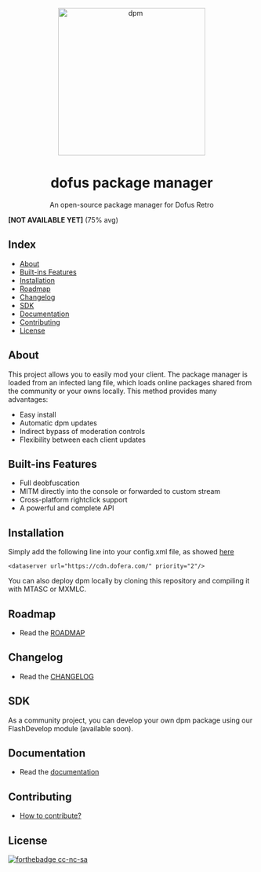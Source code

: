 <p align="center">
  <img
    alt="dpm"
    src="https://raw.githubusercontent.com/Dofera/dpm/master/dpm.png"
    width="300"
  />
</p>
<h1 align="center">dofus package manager</h1>
<p align="center">An open-source package manager for Dofus Retro</p>

**[NOT AVAILABLE YET]** (75% avg)

Index
-----
- [About](https://github.com/Dofera/dpm#about)
- [Built-ins Features](https://github.com/Dofera/dpm#built-ins-features)
- [Installation](https://github.com/Dofera/dpm#installation)
- [Roadmap](https://github.com/Dofera/dpm#roadmap)
- [Changelog](https://github.com/Dofera/dpm#changelog)
- [SDK](https://github.com/Dofera/dpm#sdk)
- [Documentation](https://github.com/Dofera/dpm#documentation)
- [Contributing](https://github.com/Dofera/dpm#contributing)
- [License](https://github.com/Dofera/dpm#license)

About
-----
This project allows you to easily mod your client. The package manager is loaded from an infected lang file, which loads online packages shared from the community or your owns locally. This method provides many advantages:

- Easy install
- Automatic dpm updates
- Indirect bypass of moderation controls
- Flexibility between each client updates

Built-ins Features
-----
- Full deobfuscation
- MITM directly into the console or forwarded to custom stream
- Cross-platform rightclick support
- A powerful and complete API

Installation
-----
Simply add the following line into your config.xml file, as showed [here](https://github.com/Dofera/dpm/blob/master/config.xml)

    <dataserver url="https://cdn.dofera.com/" priority="2"/>

You can also deploy dpm locally by cloning this repository and compiling it with MTASC or MXMLC.

Roadmap
-----
- Read the [ROADMAP](https://github.com/Dofera/dpm/blob/master/ROADMAP.md)

Changelog
-----
- Read the [CHANGELOG](https://github.com/Dofera/dpm/blob/master/CHANGELOG.md)

SDK
-----
As a community project, you can develop your own dpm package using our FlashDevelop module (available soon).

Documentation
-----
- Read the [documentation](https://docs.dofera.com)

Contributing
-----
- [How to contribute?](https://github.com/Dofera/dpm/blob/master/CONTRIBUTING.md)

License
-----
[![forthebadge cc-nc-sa](http://ForTheBadge.com/images/badges/cc-nc-sa.svg)](https://creativecommons.org/licenses/by-nc-sa/4.0)
